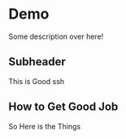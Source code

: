 # Demo

Some description over here!

## Subheader
This is Good ssh

## How to Get Good Job

So Here is the Things
